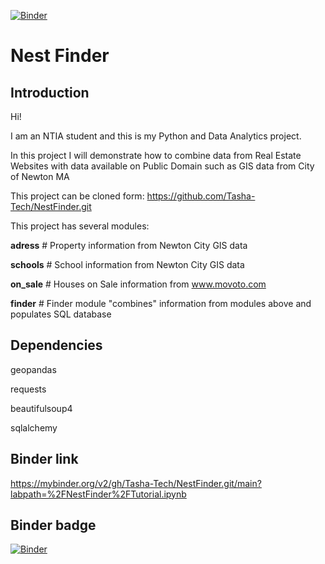 [![Binder](https://mybinder.org/badge_logo.svg)](https://mybinder.org/v2/gh/Tasha-Tech/NestFinder.git/main?labpath=%2FNestFinder%2FTutorial.ipynb)
# Nest Finder
## Introduction
Hi!

I am an NTIA student and this is my Python and Data Analytics project.

In this project I will demonstrate how to combine data from Real Estate Websites
with data available on Public Domain such as GIS data from City of Newton MA

This project can be cloned form:
https://github.com/Tasha-Tech/NestFinder.git

This project has several modules:

**adress**   # Property information from Newton City GIS data 

**schools**  # School information from Newton City GIS data

**on_sale**  # Houses on Sale information from www.movoto.com

**finder**   # Finder module "combines" information from modules above and populates SQL database

## Dependencies
geopandas

requests

beautifulsoup4

sqlalchemy

## Binder link
https://mybinder.org/v2/gh/Tasha-Tech/NestFinder.git/main?labpath=%2FNestFinder%2FTutorial.ipynb

## Binder badge
[![Binder](https://mybinder.org/badge_logo.svg)](https://mybinder.org/v2/gh/Tasha-Tech/NestFinder.git/main?labpath=%2FNestFinder%2FTutorial.ipynb)

